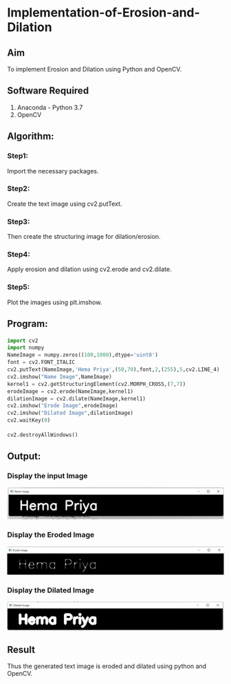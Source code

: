 # Implementation-of-Erosion-and-Dilation
## Aim
To implement Erosion and Dilation using Python and OpenCV.
## Software Required
1. Anaconda - Python 3.7
2. OpenCV
## Algorithm:
### Step1:
Import the necessary packages.

### Step2:
Create the text image using cv2.putText.

### Step3:
Then create the structuring image for dilation/erosion.

### Step4:
Apply erosion and dilation using cv2.erode and cv2.dilate.

### Step5:
Plot the images using plt.imshow.

 
## Program:

``` Python
import cv2
import numpy
NameImage = numpy.zeros((100,1000),dtype='uint8')
font = cv2.FONT_ITALIC
cv2.putText(NameImage,'Hema Priya',(50,70),font,2,(255),5,cv2.LINE_4)
cv2.imshow("Name Image",NameImage)
kernel1 = cv2.getStructuringElement(cv2.MORPH_CROSS,(7,7))
erodeImage = cv2.erode(NameImage,kernel1)
dilationImage = cv2.dilate(NameImage,kernel1)
cv2.imshow("Erode Image",erodeImage)
cv2.imshow("Dilated Image",dilationImage)
cv2.waitKey(0)

cv2.destroyAllWindows()
```
## Output:

### Display the input Image
![output](https://github.com/Hemapriya-2004/Implementation-of-Erosion-and-Dilation/blob/main/h11.jpg?raw=true)

### Display the Eroded Image
![output](https://github.com/Hemapriya-2004/Implementation-of-Erosion-and-Dilation/blob/main/h22.jpg?raw=true)

### Display the Dilated Image
![output](https://github.com/Hemapriya-2004/Implementation-of-Erosion-and-Dilation/blob/main/h33.jpg?raw=true)

## Result
Thus the generated text image is eroded and dilated using python and OpenCV.
